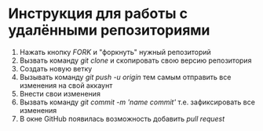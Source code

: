 #  Инструкция для работы с удалёнными репозиториями

1. Нажать кнопку *FORK* и "форкнуть" нужный репозиторий
2. Вызвать команду *git clone* и скопировать свою версию репозитория
3. Создать новую ветку 
4. Вызывать команду *git push -u origin* тем самым отправить все изменения на свой аккаунт
5. Внести свои изменения
4. Вызвать команду *git commit -m 'name commit'* т.е. зафиксировать все изменения
6. В окне GitHub появилась возможность добавить *pull request*